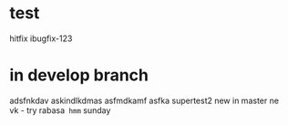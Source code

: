 # test
hitfix
ibugfix-123
# in develop branch
adsfnkdav
askindlkdmas
asfmdkamf
asfka
supertest2
new in master
ne	
vk - try
rabasa`
hmm`
sunday
